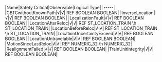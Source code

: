 ﻿

|Name|Safety Critical|Observable|Logical Type|
|-----|
|CBTCwithoutKnownPath|√|√| REF BOOLEAN BOOLEAN|
|InverseLocation|√|√| REF BOOLEAN BOOLEAN|
|LocalizationFault|√|√| REF BOOLEAN BOOLEAN|
|LocationAfterReloc|√|√| REF ST_LOCATION_TRAIN \h ST_LOCATION_TRAIN|
|LocationBeforeReloc|√|√| REF ST_LOCATION_TRAIN \h ST_LOCATION_TRAIN|
|LocationUncertaintyExceed|√|√| REF BOOLEAN BOOLEAN|
|LocationUntravelable|√|√| REF BOOLEAN BOOLEAN|
|MotionSinceLastReloc|√|√| REF NUMERIC_32 \h NUMERIC_32|
|RealignmentFailed|√|√| REF BOOLEAN BOOLEAN|
|TrainUnitIntegrity|√|√| REF BOOLEAN BOOLEAN|

